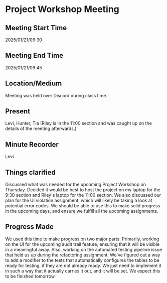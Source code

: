 # Project Workshop Meeting

## Meeting Start Time

2025/01/21/09:30

## Meeting End Time

2025/01/21/09:45

## Location/Medium

Meeting was held over Discord during class time.

## Present

Levi, Hunter, Tia (Riley is in the 11:00 section and was caught up on the details of the meeting afterwards.)

## Minute Recorder

Levi

## Things clarified

Discussed what was needed for the upcoming Project Workshop on Thursday. Decided it would be best to host the project on
my laptop for the 9:30 section and Riley's laptop for the 11:00 section. We also discussed our plan for the UI violation
assignment, which will likely be taking a look at potential error codes. We should be able to use this to make solid progress
in the upcoming days, and ensure we fulfill all the upcoming assignments.

## Progress Made

We used this time to make progress on two major parts. Primarily, working on the UI for the upcoming audit trail feature, 
ensuring that it will be visible in a meaningful away. Also, working on the automated testing pipeline issue that held us
up during the refactoring assignment. We've figured out a way to add a modifier to the tests that automatically configures
the tables to be ready for testing, if they are not already ready. We just need to implement it in such a way that it
actually carries it out, and it will be set. We expect this to be finished tomorrow.
